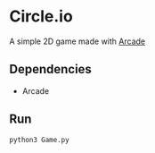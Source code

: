 # Circle.io

A simple 2D game made with [Arcade](https://api.arcade.academy/en/latest/)

## Dependencies
* Arcade

## Run
```
python3 Game.py
```
